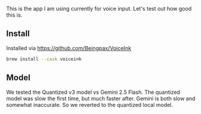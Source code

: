 This is the app I am using currently for voice input.
Let's test out how good this is. 

## Install

Installed via https://github.com/Beingpax/VoiceInk

```sh
brew install --cask voiceink
```

## Model

We tested the Quantized v3 model vs Gemini 2.5 Flash.
The quantized model was slow the first time, but much faster after.
Gemini is both slow and somewhat inaccurate. 
So we reverted to the quantized local model.
